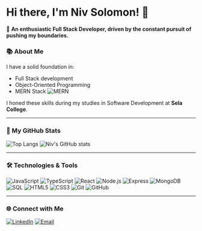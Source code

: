 # Hi there, I'm Niv Solomon! 👋

🎯 **An enthusiastic Full Stack Developer, driven by the constant pursuit of pushing my boundaries.**

### 📚 About Me

I have a solid foundation in:
- Full Stack development
- Object-Oriented Programming
- MERN Stack ![MERN](https://img.shields.io/badge/-mern-black?style=flat-square&logo=mern)

I honed these skills during my studies in Software Development at **Sela College**.

---

### 🚀 My GitHub Stats

![Top Langs](https://github-readme-stats.vercel.app/api/top-langs/?username=NivSolomon&langs_count=5&theme=dark&layout=compact)
![Niv's GitHub stats](https://github-readme-stats.vercel.app/api?username=NivSolomon&show_icons=true&theme=dark)

---

### 🛠️ Technologies & Tools

![JavaScript](https://img.shields.io/badge/-JavaScript-black?style=flat-square&logo=javascript)
![TypeScript](https://img.shields.io/badge/-TypeScript-black?style=flat-square&logo=typescript)
![React](https://img.shields.io/badge/-React-black?style=flat-square&logo=react)
![Node.js](https://img.shields.io/badge/-Node.js-black?style=flat-square&logo=node.js)
![Express](https://img.shields.io/badge/-Express-black?style=flat-square&logo=express)
![MongoDB](https://img.shields.io/badge/-MongoDB-black?style=flat-square&logo=mongodb)
![SQL](https://img.shields.io/badge/-SQL-black?style=flat-square&logo=postgresql)
![HTML5](https://img.shields.io/badge/-HTML5-black?style=flat-square&logo=html5)
![CSS3](https://img.shields.io/badge/-CSS3-black?style=flat-square&logo=css3)
![Git](https://img.shields.io/badge/-Git-black?style=flat-square&logo=git)
![GitHub](https://img.shields.io/badge/-GitHub-black?style=flat-square&logo=github)

---

### 🌐 Connect with Me

[![LinkedIn](https://img.shields.io/badge/-LinkedIn-black?style=flat-square&logo=linkedin)](https://www.linkedin.com/in/niv-solomon/)
[![Email](https://img.shields.io/badge/-Email-black?style=flat-square&logo=gmail)](mailto:nivsolomon3@gmail.com)

<!---
NivSolomon/NivSolomon is a ✨ special ✨ repository because its `README.md` (this file) appears on your GitHub profile.
You can click the Preview link to take a look at your changes.
--->
